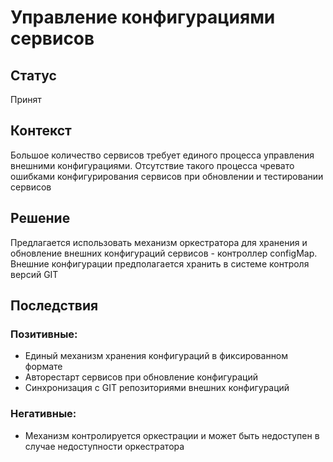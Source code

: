 # Управление конфигурациями сервисов
## Статус
Принят
## Контекст
Большое количество сервисов требует единого процесса управления внешними конфигурациями. Отсутствие такого процесса чревато ошибками конфигурирования
сервисов при обновлении и тестировании сервисов
## Решение
Предлагается использовать механизм оркестратора для хранения и обновление внешних конфигураций сервисов - контроллер configMap.
Внешние конфигурации предполагается хранить в системе контроля версий GIT
## Последствия
### Позитивные:
- Единый механизм хранения конфигураций в фиксированном формате
- Авторестарт сервисов при обновление конфигураций
- Синхронизация c GIT репозиториями внешних конфигураций

### Негативные:
- Механизм контролируется оркестрации и может быть недоступен в случае недоступности оркестратора
		
